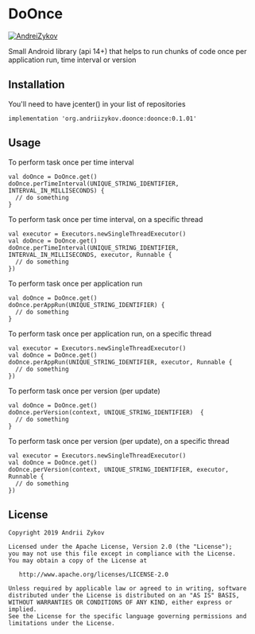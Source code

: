 # DoOnce

[![AndreiZykov](https://circleci.com/gh/AndreiZykov/DoOnce.svg?style=svg)](https://github.com/AndreiZykov/DoOnce)

Small Android library (api 14+) that helps to run chunks of code once per application run, time interval or version

## Installation

You'll need to have jcenter() in your list of repositories

```
implementation 'org.andriizykov.doonce:doonce:0.1.01'
```

## Usage

To perform task once per time interval
```
val doOnce = DoOnce.get()
doOnce.perTimeInterval(UNIQUE_STRING_IDENTIFIER, INTERVAL_IN_MILLISECONDS) {                  
  // do something
}
```

To perform task once per time interval, on a specific thread 
```
val executor = Executors.newSingleThreadExecutor()
val doOnce = DoOnce.get()
doOnce.perTimeInterval(UNIQUE_STRING_IDENTIFIER, INTERVAL_IN_MILLISECONDS, executor, Runnable {                  
  // do something
})
```

To perform task once per application run
```
val doOnce = DoOnce.get()
doOnce.perAppRun(UNIQUE_STRING_IDENTIFIER) { 
  // do something
}
```

To perform task once per application run, on a specific thread 
```
val executor = Executors.newSingleThreadExecutor()
val doOnce = DoOnce.get()
doOnce.perAppRun(UNIQUE_STRING_IDENTIFIER, executor, Runnable { 
  // do something
})
```

To perform task once per version (per update)
```
val doOnce = DoOnce.get()
doOnce.perVersion(context, UNIQUE_STRING_IDENTIFIER)  { 
  // do something
}
```

To perform task once per version (per update), on a specific thread 
```
val executor = Executors.newSingleThreadExecutor()
val doOnce = DoOnce.get()
doOnce.perVersion(context, UNIQUE_STRING_IDENTIFIER, executor, Runnable { 
  // do something
})
```


## License

```
Copyright 2019 Andrii Zykov

Licensed under the Apache License, Version 2.0 (the "License");
you may not use this file except in compliance with the License.
You may obtain a copy of the License at

   http://www.apache.org/licenses/LICENSE-2.0

Unless required by applicable law or agreed to in writing, software
distributed under the License is distributed on an "AS IS" BASIS,
WITHOUT WARRANTIES OR CONDITIONS OF ANY KIND, either express or implied.
See the License for the specific language governing permissions and
limitations under the License.
```
